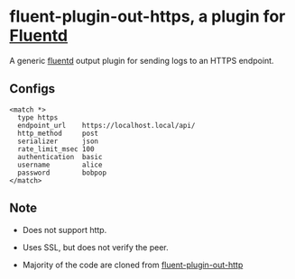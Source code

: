 # fluent-plugin-out-https, a plugin for [Fluentd](http://fluentd.org)

A generic [fluentd][1] output plugin for sending logs to an HTTPS endpoint.

## Configs

    <match *>
      type https
      endpoint_url    https://localhost.local/api/
      http_method     post
      serializer      json
      rate_limit_msec 100
      authentication  basic
      username        alice
      password        bobpop
    </match>

## Note

* Does not support http.
* Uses SSL, but does not verify the peer.
* Majority of the code are cloned from  [fluent-plugin-out-http][2]

  [1]: http://fluentd.org/
  [2]: https://github.com/tagomoris/fluent-plugin-out-http
